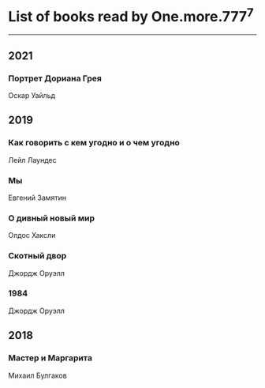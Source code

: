 # List of books read by One.more.777<sup>7</sup>
---

## 2021

### Портрет Дориана Грея
Оскар Уайльд



## 2019

### Как говорить с кем угодно и о чем угодно
Лейл Лаундес


### Мы
Евгений Замятин


### О дивный новый мир
Олдос Хаксли


### Скотный двор
Джордж Оруэлл


### 1984
Джордж Оруэлл



## 2018

### Мастер и Маргарита
Михаил Булгаков



